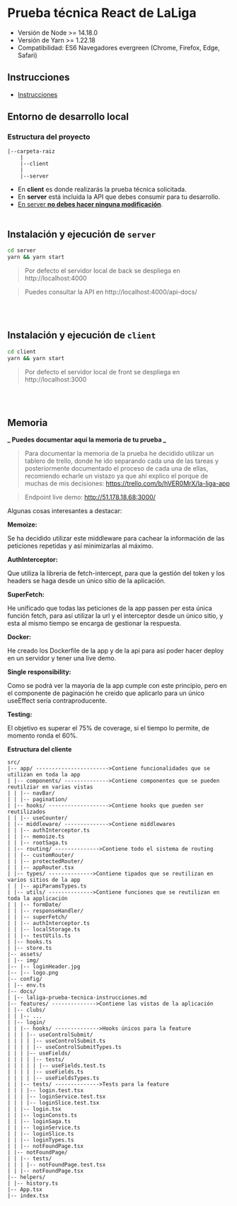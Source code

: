 # Prueba técnica React de LaLiga

- Versión de Node >= 14.18.0
- Versión de Yarn >= 1.22.18
- Compatibilidad: ES6 Navegadores evergreen (Chrome, Firefox, Edge, Safari)

## Instrucciones

- [Instrucciones](client/src/docs/laliga-prueba-tecnica-instrucciones.md)

## Entorno de desarrollo local

### Estructura del proyecto

```text
|--carpeta-raiz
    |
    |--client
    |
    |--server
```

- En **client** es donde realizarás la prueba técnica solicitada.
- En **server** está incluida la API que debes consumir para tu desarrollo.
- <u>En server **no debes hacer ninguna modificación**</u>.
  <br />
  <br />

## Instalación y ejecución de `server`

```bash
cd server
yarn && yarn start

```

> Por defecto el servidor local de back se despliega en http://localhost:4000

> Puedes consultar la API en http://localhost:4000/api-docs/

<br />
<br />

## Instalación y ejecución de `client`

```bash
cd client
yarn && yarn start
```

> Por defecto el servidor local de front se despliega en http://localhost:3000

  <br />
  <br />

## Memoria

**_ Puedes documentar aquí la memoria de tu prueba _**

> Para documentar la memoria de la prueba he decidido utilizar un tablero de trello, donde he ido separando cada una de las tareas y posteriormente documentado el proceso de cada una de ellas, recomiendo echarle un vistazo ya que ahí explico el porque de muchas de mis decisiones: https://trello.com/b/hVER0MrX/la-liga-app

> Endpoint live demo: http://51.178.18.68:3000/

Algunas cosas interesantes a destacar:

**Memoize:**

Se ha decidido utilizar este middleware para cachear la información de las peticiones repetidas y así minimizarlas al máximo.

**AuthInterceptor:**

Que utiliza la libreria de fetch-intercept, para que la gestión del token y los headers se haga desde un único sitio de la aplicación.

**SuperFetch:**

He unificado que todas las peticiones de la app passen per esta única función fetch, para así utilizar la url y el interceptor desde un único sitio, y esta al mismo tiempo se encarga de gestionar la respuesta.

**Docker:**

He creado los Dockerfile de la app y de la api para así poder hacer deploy en un servidor y tener una live demo.

**Single responsibility:**

Como se podrá ver la mayoría de la app cumple con este principio, pero en el componente de paginación he creido que aplicarlo para un único useEffect sería contraproducente.

**Testing:**

El objetivo es superar el 75% de coverage, si el tiempo lo permite, de momento ronda el 60%.

**Estructura del cliente**

```text
src/
|-- app/ ----------------------->Contiene funcionalidades que se utilizan en toda la app
| |-- components/ -------------->Contiene componentes que se pueden reutilziar en varias vistas
| | |-- navBar/
| | |-- pagination/
| |-- hooks/ ------------------->Contiene hooks que pueden ser reutilizados
| | |-- useCounter/
| |-- middleware/ -------------->Contiene middlewares
| | |-- authInterceptor.ts
| | |-- memoize.ts
| | |-- rootSaga.ts
| |-- routing/ -------------->Contiene todo el sistema de routing
| | |-- customRouter/
| | |-- protectedRouter/
| | |-- appRouter.tsx
| |-- types/ -------------->Contiene tipados que se reutilizan en varios sitios de la app
| | |-- apiParamsTypes.ts
| |-- utils/ -------------->Contiene funciones que se reutilizan en toda la applicación
| | |-- formDate/
| | |-- responseHandler/
| | |-- superFetch/
| | |-- authInterceptor.ts
| | |-- localStorage.ts
| | |-- testUtils.ts
| |-- hooks.ts
| |-- store.ts
|-- assets/
| |-- img/
|-- |-- loginHeader.jpg
|-- |-- logo.png
|-- config/
| |-- env.ts
|-- docs/
| |-- laliga-prueba-tecnica-instrucciones.md
|-- features/ -------------->Contiene las vistas de la aplicación
| |-- clubs/
| | |-- ...
| |-- login/
| | |-- hooks/ -------------->Hooks únicos para la feature
| | | |-- useControlSubmit/
| | | | |-- useControlSubmit.ts
| | | | |-- useControlSubmitTypes.ts
| | | |-- useFields/
| | | | |-- tests/
| | | | | |-- useFields.test.ts
| | | | |-- useFields.ts
| | | | |-- useFieldsTypes.ts
| | |-- tests/ -------------->Tests para la feature
| | | |-- login.test.tsx
| | | |-- loginService.test.tsx
| | | |-- loginSlice.test.tsx
| | |-- login.tsx
| | |-- loginConsts.ts
| | |-- loginSaga.ts
| | |-- loginService.ts
| | |-- loginSlice.ts
| | |-- loginTypes.ts
| | |-- notFoundPage.tsx
| |-- notFoundPage/
| | |-- tests/
| | | |-- notFoundPage.test.tsx
| | |-- notFoundPage.tsx
|-- helpers/
| |-- history.ts
|-- App.tsx
|-- index.tsx
```
